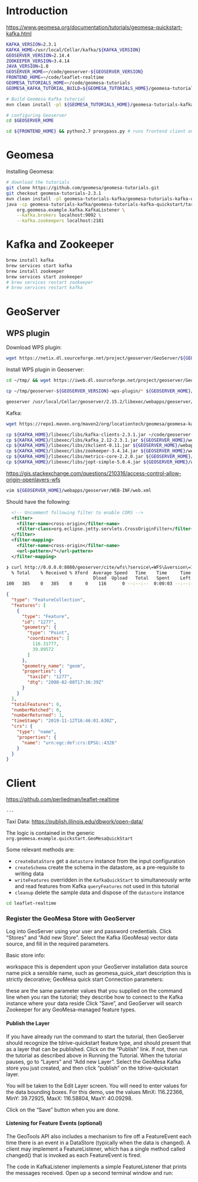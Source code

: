 # Introduction

https://www.geomesa.org/documentation/tutorials/geomesa-quickstart-kafka.html

```sh
KAFKA_VERSION=2.3.1
KAFKA_HOME=/usr/local/Cellar/kafka/${KAFKA_VERSION}
GEOSERVER_VERSION=2.14.4
ZOOKEEPER_VERSION=3.4.14
JAVA_VERSION=1.8
GEOSERVER_HOME=~/code/geoserver-${GEOSERVER_VERSION}
FRONTEND_HOME=~/code/leaflet-realtime
GEOMESA_TUTORIALS_HOME=~/code/geomesa-tutorials
GEOMESA_KAFKA_TUTORIAL_BUILD=${GEOMESA_TUTORIALS_HOME}/geomesa-tutorials-kafka/geomesa-tutorials-kafka-quickstart/target/geomesa-tutorials-kafka-quickstart-2.3.1.jar

# Build Geomesa Kafka tutorial
mvn clean install -pl ${GEOMESA_TUTORIALS_HOME}/geomesa-tutorials-kafka/geomesa-tutorials-kafka-quickstart -am

# configuring Geoserver
cd $GEOSERVER_HOME

cd ${FRONTEND_HOME} && python2.7 proxypass.py # runs frontend client on 0.0.0.0:8880

```

# Geomesa

Installing Geomesa:

```sh
# download the tutorials
git clone https://github.com/geomesa/geomesa-tutorials.git
git checkout geomesa-tutorials-2.3.1
mvn clean install -pl geomesa-tutorials-kafka/geomesa-tutorials-kafka-quickstart -am
java -cp geomesa-tutorials-kafka/geomesa-tutorials-kafka-quickstart/target/geomesa-tutorials-kafka-quickstart-2.3.1.jar \
    org.geomesa.example.kafka.KafkaListener \
    --kafka.brokers localhost:9092 \
    --kafka.zookeepers localhost:2181
```

# Kafka and Zookeeper

```sh
brew install kafka
brew services start kafka
brew install zookeeper
brew services start zookeeper
# brew services restart zookeeper
# brew services restart kafka
```

# GeoServer

## WPS plugin

Download WPS plugin:

```sh
wget https://netix.dl.sourceforge.net/project/geoserver/GeoServer/${GEOSERVER_VERSION}/geoserver-${GEOSERVER_VERSION}-bin.zip

```

Install WPS plugin in Geoserver:

```sh
cd ~/tmp/ && wget https://iweb.dl.sourceforge.net/project/geoserver/GeoServer/${GEOSERVER_VERSION}/extensions/geoserver-${GEOSERVER_VERSION}-wps-plugin.zip 

cp ~/tmp/geoserver-${GEOSERVER_VERSION}-wps-plugin/* ${GEOSERVER_HOME}/webapps/geoserver/WEB-INF/lib

geoserver /usr/local/Cellar/geoserver/2.15.2/libexec/webapps/geoserver/data
```


Kafka:

```sh
wget https://repo1.maven.org/maven2/org/locationtech/geomesa/geomesa-kafka-gs-plugin_2.11/2.3.2/geomesa-kafka-gs-plugin_2.11-2.3.2-install.tar.gz
```

```sh
cp ${KAFKA_HOME}/libexec/libs/kafka-clients-2.3.1.jar ~/code/geoserver-${GEOSERVER_VERSION}/webapps/geoserver/WEB-INF/lib
cp ${KAFKA_HOME}/libexec/libs/kafka_2.12-2.3.1.jar ${GEOSERVER_HOME}/webapps/geoserver/WEB-INF/lib
cp ${KAFKA_HOME}/libexec/libs/zkclient-0.11.jar ${GEOSERVER_HOME}/webapps/geoserver/WEB-INF/lib
cp ${KAFKA_HOME}/libexec/libs/zookeeper-3.4.14.jar ${GEOSERVER_HOME}/webapps/geoserver/WEB-INF/lib
cp ${KAFKA_HOME}/libexec/libs/metrics-core-2.2.0.jar ${GEOSERVER_HOME}/webapps/geoserver/WEB-INF/lib
cp ${KAFKA_HOME}/libexec/libs/jopt-simple-5.0.4.jar ${GEOSERVER_HOME}/webapps/geoserver/WEB-INF/lib
```


https://gis.stackexchange.com/questions/210316/access-control-allow-origin-openlayers-wfs

```sh
vim ${GEOSERVER_HOME}/webapps/geoserver/WEB-INF/web.xml
```

Should have the following:

```xml
  <!-- Uncomment following filter to enable CORS -->
  <filter>
    <filter-name>cross-origin</filter-name>
    <filter-class>org.eclipse.jetty.servlets.CrossOriginFilter</filter-class>
  </filter>
  <filter-mapping>
    <filter-name>cross-origin</filter-name>
    <url-pattern>/*</url-pattern>
  </filter-mapping>
```


```sh
❯ curl http://0.0.0.0:8080/geoserver/cite/wfs\?service\=WFS\&version\=1.1.0\&request\=GetFeature\&typeName\=cite:tdrive-quickstart\&outputFormat\=application/json | jq
  % Total    % Received % Xferd  Average Speed   Time    Time     Time  Current
                                 Dload  Upload   Total   Spent    Left  Speed
100   385    0   385    0     0    116      0 --:--:--  0:00:03 --:--:--   116
```

```json
{
  "type": "FeatureCollection",
  "features": [
    {
      "type": "Feature",
      "id": "1277",
      "geometry": {
        "type": "Point",
        "coordinates": [
          116.31777,
          39.89572
        ]
      },
      "geometry_name": "geom",
      "properties": {
        "taxiId": "1277",
        "dtg": "2008-02-08T17:36:39Z"
      }
    }
  ],
  "totalFeatures": 0,
  "numberMatched": 0,
  "numberReturned": 1,
  "timeStamp": "2019-11-12T16:46:01.630Z",
  "crs": {
    "type": "name",
    "properties": {
      "name": "urn:ogc:def:crs:EPSG::4326"
    }
  }
}
```

# Client

https://github.com/perliedman/leaflet-realtime

```sh
...
```

Taxi Data: https://publish.illinois.edu/dbwork/open-data/

The logic is contained in the generic `org.geomesa.example.quickstart.GeoMesaQuickStart`

Some relevant methods are:

* `createDataStore` get a `datastore` instance from the input configuration
* `createSchema` create the schema in the datastore, as a pre-requisite to writing data
* `writeFeatures` overridden in the `KafkaQuickStart` to simultaneously write and read features from Kafka
`queryFeatures` not used in this tutorial
* `cleanup` delete the sample data and dispose of the `datastore` instance


```sh
cd leaflet-realtime

```

### Register the GeoMesa Store with GeoServer

Log into GeoServer using your user and password credentials. Click “Stores” and “Add new Store”. Select the Kafka (GeoMesa) vector data source, and fill in the required parameters.

Basic store info:

workspace this is dependent upon your GeoServer installation
data source name pick a sensible name, such as geomesa_quick_start
description this is strictly decorative; GeoMesa quick start
Connection parameters:

these are the same parameter values that you supplied on the command line when you ran the tutorial; they describe how to connect to the Kafka instance where your data reside
Click “Save”, and GeoServer will search Zookeeper for any GeoMesa-managed feature types.

#### Publish the Layer

If you have already run the command to start the tutorial, then GeoServer should recognize the tdrive-quickstart feature type, and should present that as a layer that can be published. Click on the “Publish” link. If not, then run the tutorial as described above in Running the Tutorial. When the tutorial pauses, go to “Layers” and “Add new Layer”. Select the GeoMesa Kafka store you just created, and then click “publish” on the tdrive-quickstart layer.

You will be taken to the Edit Layer screen. You will need to enter values for the data bounding boxes. For this demo, use the values MinX: 116.22366, MinY: 39.72925, MaxX: 116.58804, MaxY: 40.09298.

Click on the “Save” button when you are done.

#### Listening for Feature Events (optional)

The GeoTools API also includes a mechanism to fire off a FeatureEvent each time there is an event in a DataStore (typically when the data is changed). A client may implement a FeatureListener, which has a single method called changed() that is invoked as each FeatureEvent is fired.

The code in KafkaListener implements a simple FeatureListener that prints the messages received. Open up a second terminal window and run:

